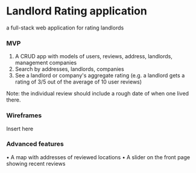 # Landlord Rating application
a full-stack web application for rating landlords

### MVP

1. A CRUD app with models of users, reviews, address, landlords, management companies
2. Search by addresses, landlords, companies
3. See a landlord or company's aggregate rating (e.g. a landlord gets a rating of 3/5 out of the average of 10 user reviews)

Note: the individual review should include a rough date of when one lived there.

### Wireframes

Insert here


### Advanced features

• A map with addresses of reviewed locations
• A slider on the front page showing recent reviews
